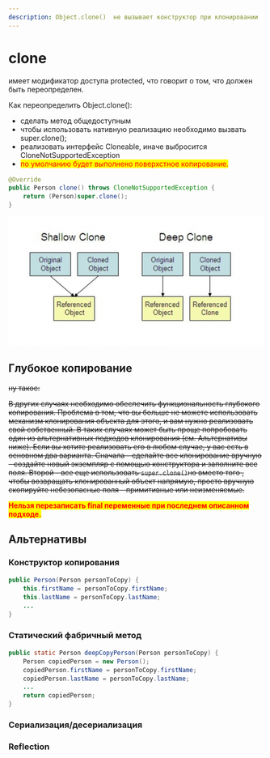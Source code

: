 ```yaml
---
description: Object.clone()  не вызывает конструктор при клонировании
---
```


# clone

имеет модификатор доступа protected, что говорит о том, что должен быть переопределен.

Как переопределить Object.clone():

* сделать метод общедоступным
* чтобы использовать нативную реализацию необходимо вызвать super.clone();
* реализовать интерфейс Cloneable, иначе выбросится CloneNotSupportedException
* <mark style="color:red;">по умолчанию будет выполнено поверхстное копирование.</mark>



```java
@Override
public Person clone() throws CloneNotSupportedException {
    return (Person)super.clone();
}
```

![](<../.gitbook/assets/image (34).png>)

## Глубокое копирование

~~ну такое:~~

~~В других случаях необходимо обеспечить функциональность глубокого копирования. Проблема в том, что вы больше не можете использовать механизм клонирования объекта для этого, и вам нужно реализовать свой собственный. В таких случаях может быть проще попробовать один из альтернативных подходов клонирования (см. Альтернативы ниже). Если вы хотите реализовать его в любом случае, у вас есть в основном два варианта. Сначала - сделайте все клонирование вручную - создайте новый экземпляр с помощью конструктора и заполните все поля. Второй - все еще использовать `super.clone()`но вместо того , чтобы возвращать клонированный объект напрямую, просто вручную скопируйте небезопасные поля - примитивные или неизменяемые.~~

<mark style="color:red;">**Нельзя перезаписать final переменные при последнем описанном подходе.**</mark>

## Альтернативы&#x20;

### Конструктор копирования

```java
public Person(Person personToCopy) {
    this.firstName = personToCopy.firstName;
    this.lastName = personToCopy.lastName;
    ...
}
```

### Статический фабричный метод

```java
public static Person deepCopyPerson(Person personToCopy) {
    Person copiedPerson = new Person();
    copiedPerson.firstName = personToCopy.firstName;
    copiedPerson.lastName = personToCopy.lastName;
    ...
    return copiedPerson;
}
```

### Сериализация/десериализация <a href="#serializationdeserialization" id="serializationdeserialization"></a>

### Reflection <a href="#reflection" id="reflection"></a>
